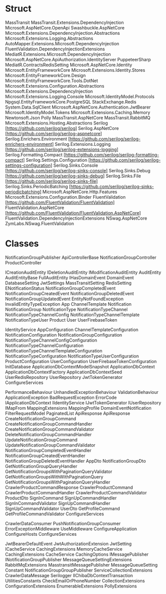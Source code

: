 # Struct

MassTransit
MassTransit.Extensions.DependencyInjection
Microsoft.AspNetCore.OpenApi
Swashbuckle.AspNetCore
Microsoft.Extensions.DependencyInjection.Abstractions
Microsoft.Extensions.Logging.Abstractions
AutoMapper.Extensions.Microsoft.DependencyInjection
FluentValidation.DependencyInjectionExtensions
MediatR.Extensions.Microsoft.DependencyInjection
Microsoft.AspNetCore.ApiAuthorization.IdentityServer
PuppeteerSharp
MediatR.ContractsRedisSetting
Microsoft.AspNetCore.Identity
Microsoft.EntityFrameworkCore
Microsoft.Extensions.Identity.Stores
Microsoft.EntityFrameworkCore.Design
Microsoft.EntityFrameworkCore.Tools.DotNet
Microsoft.Extensions.Configuration.Abstractions
Microsoft.Extensions.DependencyInjection
Microsoft.Extensions.Logging.Console
Microsoft.IdentityModel.Protocols
Npgsql.EntityFrameworkCore.PostgreSQL
StackExchange.Redis
System.Data.SqlClient
Microsoft.AspNetCore.Authentication.JwtBearer
Microsoft.IdentityModel.Tokens
Microsoft.Extensions.Caching.Memory
Newtonsoft.Json
Polly
MassTransit.AspNetCore
MassTransit.RabbitMQ
Microsoft.Extensions.Hosting.Abstractions
Serilog [https://github.com/serilog/serilog]
Serilog.AspNetCore [https://github.com/serilog/serilog-aspnetcore]
Serilog.Enrichers.Environment [https://github.com/serilog/serilog-enrichers-environment]
Serilog.Extensions.Logging [https://github.com/serilog/serilog-extensions-logging]
Serilog.Formatting.Compact [https://github.com/serilog/serilog-formatting-compact]
Serilog.Settings.Configuration [https://github.com/serilog/serilog-settings-configuration]
Serilog.Sinks.Console [https://github.com/serilog/serilog-sinks-console]
Serilog.Sinks.Debug [https://github.com/serilog/serilog-sinks-debug]
Serilog.Sinks.File [https://github.com/serilog/serilog-sinks-file]
Serilog.Sinks.PeriodicBatching [https://github.com/serilog/serilog-sinks-periodicbatching]
Microsoft.AspNetCore.Http.Features
Microsoft.Extensions.Configuration.Binder
FluentValidation [https://github.com/FluentValidation/FluentValidation]
FluentValidation.AspNetCore [https://github.com/FluentValidation/FluentValidation.AspNetCore]
FluentValidation.DependencyInjectionExtensions
NSwag.AspNetCore
ZymLabs.NSwag.FluentValidation

# Classes

NotificationGroupPublisher
ApiControllerBase
NotificationGroupController
ProductController

ICreationAuditEntity
IDeletionAuditEntity
IModificationAuditEntity
AuditEntity
AuditEntityBase
FullAuditEntity
IHasDomainEvent
DomainEvent
DatabaseSetting
JwtSettings
MassTransitSetting
RedisSetting
ENotificationStatus
NotificationGroupCompletedEvent
NotificationGroupCreatedEvent
NotificationGroupDeletedEvent
NotificationGroupUpdatedEvent
EntityNotFoundException
InvalidEntityTypeException
App
ChannelTemplate
Notification
NotificationGroup
NotificationType
NotificationTypeChannel
NotificationTypeChannelConfig
NotificationTypeChannelTemplate
NotificationTypeUser
Product
User
UserFirebaseToken

IdentityService
AppConfiguration
ChannelTemplateConfiguration
NotificationConfiguration
NotificationGroupConfiguration
NotificationTypeChannelConfigConfiguration
NotificationTypeChannelConfiguration
NotificationTypeChannelTemplateConfiguration
NotificationTypeConfiguration
NotificationTypeUserConfiguration
ProductConfiguration
UserConfiguration
UserFirebaseTokenConfiguration
InitDatabase
ApplicationDbContextModelSnapshot
ApplicationDbContext
ApplicationDbContextFactory
ApplicationDbContextSeed
UserRedisRepository
UserRepository
JwtTokenGenerator
ConfigureServices

PerformanceBehaviour
UnhandledExceptionBehaviour
ValidationBehaviour
ApplicationException
BadRequestException
ErrorCode
IApplicationDbContext
IIdentityService
IJwtTokenGenerator
IUserRepository
IMapFrom
MappingExtensions
MappingProfile
DomainEventNotification
FilterRequestModel
PaginatedList
ApiResponse
ApiResponse
CreateNotificationGroupCommand
CreateNotificationGroupCommandHandler
CreateNotificationGroupCommandValidator
DeleteNotificationGroupCommandHandler
UpdateNotificationGroupCommand
UpdateNotificationGroupCommandValidator
NotificationGroupCompletedEventHandler
NotificationGroupCreatedEventHandler
NotificationGroupDeletedEventHandler
AppDto
NotificationGroupDto
GetNotificationGroupQueryHandler
GetNotificationGroupsWithPaginationQueryValidator
GetNotificationGroupsWithWithPaginationQuery
GetNotificationGroupsWithPaginationQueryHandler
CrawlerProductCommandResponse
CrawlerProductCommand
CrawlerProductCommandHandler
CrawlerProductCommandValidator
ProductDto
SignInCommand
SignUpCommandHandler
SignInCommandValidator
SignUpCommandHandler
SignUpCommandValidator
UserDto
GetProfileCommand
GetProfileCommandValidator
ConfigureServices

CrawlerDataConsumer
PushNotificationGroupConsumer
ErrorExceptionMiddleware
UseMiddleware
ConfigureApplication
ConfigureHosts
ConfigureServices

JwtBearerDefaultEvent
JwtAuthorizationExtension
JwtSetting
ICacheService
CachingExtensions
MemoryCacheService
CachingExtensions
CacheService
CachingOptions
IMessagePublisher
INotificationGroupPublisher
MessageQueueSettingExtensions
RabbitMqExtensions
MasstransitMessagePublisher
MessageQueueSetting
Constant
NotificationGroupGroupPublisher
ServiceCollectionExtensions
CrawlerDataMessage
Serilogger
IIChibaDbContextTransaction
UtilitiesConstants
CheckEmailOrPhoneNumber
CollectionExtensions
ConfigurationExtensions
EnumerableExtensions
PollyExtensions